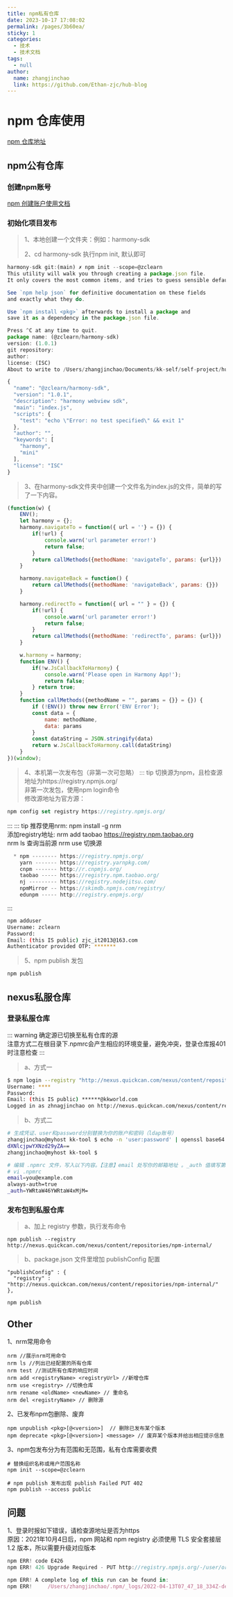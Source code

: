 ```yaml
---
title: npm私有仓库
date: 2023-10-17 17:08:02
permalink: /pages/3b60ea/
sticky: 1
categories:
  - 技术
  - 技术文档
tags:
  - null
author:
  name: zhangjinchao
  link: https://github.com/Ethan-zjc/hub-blog
---
```


# npm 仓库使用
[npm 仓库地址](https://www.npmjs.com/)

## npm公有仓库
### 创建npm账号
[npm 创建账户使用文档](https://docs.npmjs.com/getting-started/setting-up-your-npm-user-account)

### 初始化项目发布
>1、本地创建一个文件夹：例如：harmony-sdk
>
> 2、cd harmony-sdk 执行npm init, 默认即可
>

```js
harmony-sdk git:(main) ✗ npm init --scope=@zclearn    
This utility will walk you through creating a package.json file.
It only covers the most common items, and tries to guess sensible defaults.

See `npm help json` for definitive documentation on these fields
and exactly what they do.

Use `npm install <pkg>` afterwards to install a package and
save it as a dependency in the package.json file.

Press ^C at any time to quit.
package name: (@zclearn/harmony-sdk) 
version: (1.0.1) 
git repository: 
author: 
license: (ISC) 
About to write to /Users/zhangjinchao/Documents/kk-self/self-project/hub-notes/npm/harmony-sdk/package.json:

{
  "name": "@zclearn/harmony-sdk",
  "version": "1.0.1",
  "description": "harmony webview sdk",
  "main": "index.js",
  "scripts": {
    "test": "echo \"Error: no test specified\" && exit 1"
  },
  "author": "",
  "keywords": [
    "harmony",
    "mini"
  ],
  "license": "ISC"
}
```

> 3、在harmony-sdk文件夹中创建一个文件名为index.js的文件，简单的写了一下内容。
```js
(function(w) {
    ENV();
    let harmony = {};
    harmony.navigateTo = function({ url = ''} = {}) {
        if(!url) {
            console.warn('url parameter error!')
            return false;
        }
        return callMethods({methodName: 'navigateTo', params: {url}})
    }

    harmony.navigateBack = function() {
        return callMethods({methodName: 'navigateBack', params: {}})
    }

    harmony.redirectTo = function({ url = "" } = {}) {
        if(!url) {
            console.warn('url parameter error!')
            return false;
        }
        return callMethods({methodName: 'redirectTo', params: {url}})
    }

    w.harmony = harmony;
    function ENV() {
        if(!w.JsCallbackToHarmony) {
            console.warn('Please open in Harmony App!');
            return false;
        } return true;
    }
    function callMethods({methodName = "", params = {}} = {}) {
        if (!ENV()) throw new Error('ENV Error');
        const data = {
            name: methodName,
            data: params
        }
        const dataString = JSON.stringify(data)
        return w.JsCallbackToHarmony.call(dataString)
    }
})(window);
```
> 4、本机第一次发布包（非第一次可忽略）
::: tip
切换源为npm，且检查源地址为https://registry.npmjs.org/  
非第一次发包，使用npm login命令  
修改源地址为官方源：
```js
npm config set registry https://registry.npmjs.org/
```
:::
::: tip
推荐使用nrm: npm install -g nrm  
添加registry地址: nrm add taobao https://registry.npm.taobao.org  
nrm ls 查询当前源  nrm use 切换源
```js
  * npm -------- https://registry.npmjs.org/
    yarn ------- https://registry.yarnpkg.com/
    cnpm ------- http://r.cnpmjs.org/
    taobao ----- https://registry.npm.taobao.org/
    nj --------- https://registry.nodejitsu.com/
    npmMirror -- https://skimdb.npmjs.com/registry/
    edunpm ----- http://registry.enpmjs.org/
```
:::
```sh
npm adduser
Username: zclearn
Password: 
Email: (this IS public) zjc_it2013@163.com
Authenticator provided OTP: *******
```
> 5、npm publish 发包
```js
npm publish         
```

## nexus私服仓库
### 登录私服仓库  
::: warning
确定源已切换至私有仓库的源  
注意方式二在根目录下.npmrc会产生相应的环境变量，避免冲突，登录仓库报401时注意检查
:::
> a、方式一
```sh
$ npm login --registry "http://nexus.quickcan.com/nexus/content/repositories/npm-internal/"
Username: ****
Password:
Email: (this IS public) ******@kkworld.com
Logged in as zhnagjinchao on http://nexus.quickcan.com/nexus/content/repositories/npm-internal/.
```
> b、方式二
```sh
# 生成凭证、user和password分别替换为你的账户和密码（ldap账号）
zhangjinchao@myhost kk-tool $ echo -n 'user:password' | openssl base64
dXNlcjpwYXNzd29yZA==
zhangjinchao@myhost kk-tool $

# 编辑 .npmrc 文件，写入以下内容。【注意】email 处写你的邮箱地址 。_auth 值填写第一步生成的值。
# vi .npmrc
email=you@example.com
always-auth=true
_auth=YWRtaW46YWRtaW4xMjM=
```
### 发布包到私服仓库
> a、加上 registry  参数，执行发布命令
```
npm publish --registry http://nexus.quickcan.com/nexus/content/repositories/npm-internal/
```
> b、package.json 文件里增加 publishConfig 配置
```
"publishConfig" : {
  "registry" : "http://nexus.quickcan.com/nexus/content/repositories/npm-internal/"
},

npm publish

```

## Other
1、nrm常用命令
```copy
nrm //展示nrm可用命令
nrm ls //列出已经配置的所有仓库
nrm test //测试所有仓库的响应时间
nrm add <registryName> <registryUrl> //新增仓库
nrm use <registry> //切换仓库
nrm rename <oldName> <newName> // 重命名
nrm del <registryName> // 删除源
```

2、已发布npm包删除、废弃
```
npm unpublish <pkg>[@<version>]  // 删除已发布某个版本
npm deprecate <pkg>[@<version>] <message> // 废弃某个版本并给出相应提示信息
```

3、npm包发布分为有范围和无范围，私有仓库需要收费
```
# 替换组织名称或用户范围名称
npm init --scope=@zclearn  

# npm publish 发布出现 publish Failed PUT 402
npm publish --access public
```

## 问题
1、登录时报如下错误，请检查源地址是否为https  
原因：2021年10月4日后，npm 网站和 npm registry 必须使用 TLS 安全套接层 1.2 版本，所以需要升级对应版本
```js
npm ERR! code E426
npm ERR! 426 Upgrade Required - PUT http://registry.npmjs.org/-/user/org.couchdb.user:zclearn

npm ERR! A complete log of this run can be found in:
npm ERR!     /Users/zhangjinchao/.npm/_logs/2022-04-13T07_47_18_334Z-debug.log
```

<!-- 2、 -->

<!-- ![Tux, the Linux mascot](/assets/images/tux.png) -->